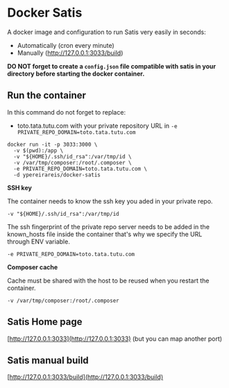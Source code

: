# Docker Satis

A docker image and configuration to run Satis very easily in seconds:

* Automatically (cron every minute)
* Manually (http://127.0.0.1:3033/build)

**DO NOT forget to create a `config.json` file compatible with satis in your directory before starting the docker container.**

## Run the container

In this command do not forget to replace:

* toto.tata.tutu.com with your private repository URL in `-e PRIVATE_REPO_DOMAIN=toto.tata.tutu.com`

```
docker run -it -p 3033:3000 \
  -v $(pwd):/app \
  -v "${HOME}/.ssh/id_rsa":/var/tmp/id \
  -v /var/tmp/composer:/root/.composer \
  -e PRIVATE_REPO_DOMAIN=toto.tata.tutu.com \
  -d ypereirareis/docker-satis
```

**SSH key**

The container needs to know the ssh key you aded in your private repo.

`-v "${HOME}/.ssh/id_rsa":/var/tmp/id`

The ssh fingerprint of the private repo server needs to be added in the known_hosts file inside the container that's why we specify the URL through ENV variable.

`-e PRIVATE_REPO_DOMAIN=toto.tata.tutu.com`

**Composer cache**

Cache must be shared with the host to be reused when you restart the container.

`-v /var/tmp/composer:/root/.composer`


## Satis Home page

[http://127.0.0.1:3033](http://127.0.0.1:3033) (but you can map another port)

## Satis manual build

[http://127.0.0.1:3033/build](http://127.0.0.1:3033/build)
